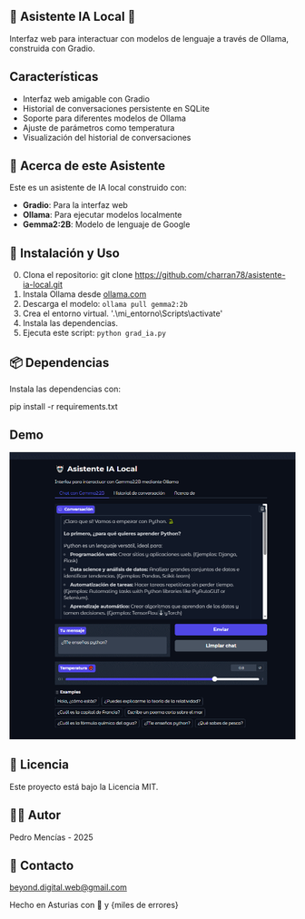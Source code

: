 
## 🤖 Asistente IA Local 🤖

Interfaz web para interactuar con modelos de lenguaje a través de Ollama, construida con Gradio.

## Características

- Interfaz web amigable con Gradio
- Historial de conversaciones persistente en SQLite
- Soporte para diferentes modelos de Ollama
- Ajuste de parámetros como temperatura
- Visualización del historial de conversaciones

## 🤖 Acerca de este Asistente

Este es un asistente de IA local construido con:

- **Gradio**: Para la interfaz web
- **Ollama**: Para ejecutar modelos localmente
- **Gemma2:2B**: Modelo de lenguaje de Google

## 🚀 Instalación y Uso
0. Clona el repositorio: git clone https://github.com/charran78/asistente-ia-local.git
1. Instala Ollama desde [ollama.com](https://ollama.com/)
2. Descarga el modelo: `ollama pull gemma2:2b`
3. Crea el entorno virtual. '.\mi_entorno\Scripts\activate'
4. Instala las dependencias.
5. Ejecuta este script: `python grad_ia.py`

## 📦 Dependencias

Instala las dependencias con:
         
pip install -r requirements.txt
            
## Demo

![Demo](demo.gif)

## 📝 Licencia

Este proyecto está bajo la Licencia MIT.

## 👨‍💻 Autor

Pedro Mencías - 2025

## 📧 Contacto

[beyond.digital.web@gmail.com](mailto:beyond.digital.web@gmail.com)

Hecho en Asturias con 💓 y {miles de errores}


